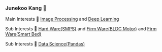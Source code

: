 ### Junekoo Kang 👋
Main Interests 🔭 [Image Processing](https://github.com/engineerjkk/Image_Processing) and [Deep Learning](https://github.com/engineerjkk/Deep_Learning)  


Sub Interests 🔭 [Hard Ware(SMPS)](https://github.com/engineerjkk/SMPS) and [Firm Ware(BLDC Motor)](https://github.com/engineerjkk/BLDC_Motor_Controller) and [Firm Ware(Smart Bed)](https://github.com/engineerjkk/Smart-Bed)  

Sub Interests 🔭 [Data Science(Pandas)](https://github.com/engineerjkk/Pandas)
<!--
**engineerjkk/engineerjkk** is a ✨ _special_ ✨ repository because its `README.md` (this file) appears on your GitHub profile.

Here are some ideas to get you started:

- 🔭 I’m currently working on ...
- 🌱 I’m currently learning ...
- 👯 I’m looking to collaborate on ...
- 🤔 I’m looking for help with ...
- 💬 Ask me about ...
- 📫 How to reach me: ...
- 😄 Pronouns: ...
- ⚡ Fun fact: ...
-->
